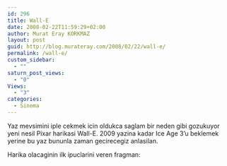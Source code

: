 ```yaml
---
id: 296
title: Wall-E
date: 2008-02-22T11:59:29+02:00
author: Murat Eray KORKMAZ
layout: post
guid: http://blog.murateray.com/2008/02/22/wall-e/
permalink: /wall-e/
custom_sidebar:
  - ""
saturn_post_views:
  - "0"
Views:
  - "3"
categories:
  - Sinema
---
```

Yaz mevsimini iple cekmek icin oldukca saglam bir neden gibi gozukuyor yeni nesil Pixar harikasi Wall-E. 2009 yazina kadar Ice Age 3&#8217;u beklemek yerine bu yaz bununla zaman gecirecegiz anlasilan.

Harika olacaginin ilk ipuclarini veren fragman:  
<span class="embed-youtube" style="text-align:center; display: block;"></span>